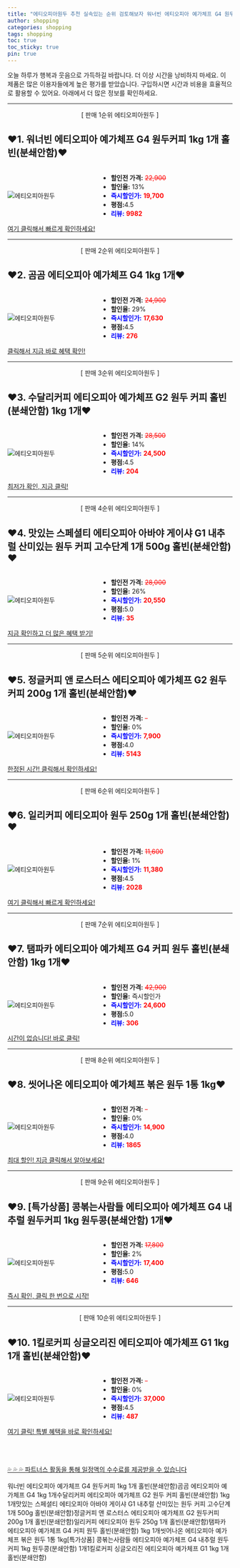 ```yaml
---
title: "에티오피아원두 추천 실속있는 순위 검토해보자 워너빈 에티오피아 예가체프 G4 원두커피"
author: shopping
categories: shopping
tags: shopping
toc: true
toc_sticky: true
pin: true
---
```

오늘 하루가 행복과 웃음으로 가득하길 바랍니다. 더 이상 시간을 낭비하지 마세요. 이 제품은 많은 이용자들에게 높은 평가를 받았습니다. 구입하시면 시간과 비용을 효율적으로 활용할 수 있어요. 아래에서 더 많은 정보를 확인하세요.

---
<p class="toplist" style="margin: 0 auto; display: block; width: fit-content;">[ 판매 1순위 에티오피아원두 ]</p>

<h2><strong>❤️1. 워너빈 에티오피아 예가체프 G4 원두커피 1kg 1개 홀빈(분쇄안함)❤️</strong></h2>

<div style="display: flex; align-items: center;">
    <div style="flex: 0.4;">
        <img src="https://thumbnail9.coupangcdn.com/thumbnails/remote/230x230ex/image/retail/images/641380742382980-51682708-1efd-4da2-b5a2-e70fa5e50ddc.jpg" alt="에티오피아원두" style="max-width: 100%;">
    </div>
    <div style="flex: 0.6; margin-left: 10px;">
        <ul>
            <li><strong>할인전 가격:</strong> <del style="color: red;">22,900</del></li>
            <li><strong>할인율:</strong> 13%</li>
            <li><span style='color:blue'><strong>즉시할인가:</strong></span> <span style='color:red'><strong>19,700</strong></span></li>
            <li><strong>평점:</strong>4.5</li>
            <li><span style='color:blue'><strong>리뷰:</strong></span> <span style='color:red'><strong>9982</strong></span></li>
        </ul>
    </div>
</div>
<div class="center">
    <a href="https://selin100587.github.io?lptag=AF9450613&subid=githubio&pageKey=1270532985&traceid=V0-153&itemId=2275069212&vendorItemId=70272250254" class="myButton">
        여기 클릭해서 빠르게 확인하세요!
    </a>
</div>


---
<p class="toplist" style="margin: 0 auto; display: block; width: fit-content;">[ 판매 2순위 에티오피아원두 ]</p>

<h2><strong>❤️2. 곰곰 에티오피아 예가체프 G4 1kg 1개❤️</strong></h2>

<div style="display: flex; align-items: center;">
    <div style="flex: 0.4;">
        <img src="https://thumbnail9.coupangcdn.com/thumbnails/remote/230x230ex/image/retail/images/2773677582686001-b4a6c6c6-578b-4233-93ec-ef145d066607.jpg" alt="에티오피아원두" style="max-width: 100%;">
    </div>
    <div style="flex: 0.6; margin-left: 10px;">
        <ul>
            <li><strong>할인전 가격:</strong> <del style="color: red;">24,900</del></li>
            <li><strong>할인율:</strong> 29%</li>
            <li><span style='color:blue'><strong>즉시할인가:</strong></span> <span style='color:red'><strong>17,630</strong></span></li>
            <li><strong>평점:</strong>4.5</li>
            <li><span style='color:blue'><strong>리뷰:</strong></span> <span style='color:red'><strong>276</strong></span></li>
        </ul>
    </div>
</div>
<div class="center">
    <a href="https://selin100587.github.io?lptag=AF9450613&subid=githubio&pageKey=7646182904&traceid=V0-153&itemId=20331154441&vendorItemId=87416263493" class="myButton">
        클릭해서 지금 바로 혜택 확인!
    </a>
</div>


---
<p class="toplist" style="margin: 0 auto; display: block; width: fit-content;">[ 판매 3순위 에티오피아원두 ]</p>

<h2><strong>❤️3. 수달리커피 에티오피아 예가체프 G2 원두 커피 홀빈(분쇄안함) 1kg 1개❤️</strong></h2>

<div style="display: flex; align-items: center;">
    <div style="flex: 0.4;">
        <img src="https://thumbnail10.coupangcdn.com/thumbnails/remote/230x230ex/image/vendor_inventory/579e/ab57dbab7b2e25952dfa3d22f801f47a0b5b1cfedbc31eb8b758d497f672.jpg" alt="에티오피아원두" style="max-width: 100%;">
    </div>
    <div style="flex: 0.6; margin-left: 10px;">
        <ul>
            <li><strong>할인전 가격:</strong> <del style="color: red;">28,500</del></li>
            <li><strong>할인율:</strong> 14%</li>
            <li><span style='color:blue'><strong>즉시할인가:</strong></span> <span style='color:red'><strong>24,500</strong></span></li>
            <li><strong>평점:</strong>4.5</li>
            <li><span style='color:blue'><strong>리뷰:</strong></span> <span style='color:red'><strong>204</strong></span></li>
        </ul>
    </div>
</div>
<div class="center">
    <a href="https://selin100587.github.io?lptag=AF9450613&subid=githubio&pageKey=6949474397&traceid=V0-153&itemId=21569272149&vendorItemId=89131488640" class="myButton">
        최저가 확인, 지금 클릭!
    </a>
</div>


---
<p class="toplist" style="margin: 0 auto; display: block; width: fit-content;">[ 판매 4순위 에티오피아원두 ]</p>

<h2><strong>❤️4. 맛있는 스페셜티 에티오피아 아바야 게이샤 G1 내추럴 산미있는 원두 커피 고수단계 1개 500g 홀빈(분쇄안함)❤️</strong></h2>

<div style="display: flex; align-items: center;">
    <div style="flex: 0.4;">
        <img src="https://thumbnail9.coupangcdn.com/thumbnails/remote/230x230ex/image/vendor_inventory/89c4/b1b2d3e68392f41b0dced6fd8df668c728781231436cb29a0acf0e30be97.jpg" alt="에티오피아원두" style="max-width: 100%;">
    </div>
    <div style="flex: 0.6; margin-left: 10px;">
        <ul>
            <li><strong>할인전 가격:</strong> <del style="color: red;">28,000</del></li>
            <li><strong>할인율:</strong> 26%</li>
            <li><span style='color:blue'><strong>즉시할인가:</strong></span> <span style='color:red'><strong>20,550</strong></span></li>
            <li><strong>평점:</strong>5.0</li>
            <li><span style='color:blue'><strong>리뷰:</strong></span> <span style='color:red'><strong>35</strong></span></li>
        </ul>
    </div>
</div>
<div class="center">
    <a href="https://selin100587.github.io?lptag=AF9450613&subid=githubio&pageKey=7821227314&traceid=V0-153&itemId=21245052217&vendorItemId=88910227164" class="myButton">
        지금 확인하고 더 많은 혜택 받기!
    </a>
</div>


---
<p class="toplist" style="margin: 0 auto; display: block; width: fit-content;">[ 판매 5순위 에티오피아원두 ]</p>

<h2><strong>❤️5. 정글커피 앤 로스터스 에티오피아 예가체프 G2 원두커피 200g 1개 홀빈(분쇄안함)❤️</strong></h2>

<div style="display: flex; align-items: center;">
    <div style="flex: 0.4;">
        <img src="https://thumbnail10.coupangcdn.com/thumbnails/remote/230x230ex/image/retail/images/529785843450386-ea5c425f-266d-4aa1-abe8-a7729a27d7a3.jpg" alt="에티오피아원두" style="max-width: 100%;">
    </div>
    <div style="flex: 0.6; margin-left: 10px;">
        <ul>
            <li><strong>할인전 가격:</strong> <del style="color: red;">-</del></li>
            <li><strong>할인율:</strong> 0%</li>
            <li><span style='color:blue'><strong>즉시할인가:</strong></span> <span style='color:red'><strong>7,900</strong></span></li>
            <li><strong>평점:</strong>4.0</li>
            <li><span style='color:blue'><strong>리뷰:</strong></span> <span style='color:red'><strong>5143</strong></span></li>
        </ul>
    </div>
</div>
<div class="center">
    <a href="https://selin100587.github.io?lptag=AF9450613&subid=githubio&pageKey=8174960733&traceid=V0-153&itemId=22391394&vendorItemId=3032726280" class="myButton">
        한정된 시간! 클릭해서 확인하세요!
    </a>
</div>


---
<p class="toplist" style="margin: 0 auto; display: block; width: fit-content;">[ 판매 6순위 에티오피아원두 ]</p>

<h2><strong>❤️6. 일리커피 에티오피아 원두 250g 1개 홀빈(분쇄안함)❤️</strong></h2>

<div style="display: flex; align-items: center;">
    <div style="flex: 0.4;">
        <img src="https://thumbnail8.coupangcdn.com/thumbnails/remote/230x230ex/image/retail/images/1657430368395456-41aa93d9-eefd-49d5-967f-80e43c827f2c.jpg" alt="에티오피아원두" style="max-width: 100%;">
    </div>
    <div style="flex: 0.6; margin-left: 10px;">
        <ul>
            <li><strong>할인전 가격:</strong> <del style="color: red;">11,600</del></li>
            <li><strong>할인율:</strong> 1%</li>
            <li><span style='color:blue'><strong>즉시할인가:</strong></span> <span style='color:red'><strong>11,380</strong></span></li>
            <li><strong>평점:</strong>4.5</li>
            <li><span style='color:blue'><strong>리뷰:</strong></span> <span style='color:red'><strong>2028</strong></span></li>
        </ul>
    </div>
</div>
<div class="center">
    <a href="https://selin100587.github.io?lptag=AF9450613&subid=githubio&pageKey=15022240&traceid=V0-153&itemId=61808723&vendorItemId=3096751663" class="myButton">
        여기 클릭해서 빠르게 확인하세요!
    </a>
</div>


---
<p class="toplist" style="margin: 0 auto; display: block; width: fit-content;">[ 판매 7순위 에티오피아원두 ]</p>

<h2><strong>❤️7. 탬파카 에티오피아 예가체프 G4 커피 원두 홀빈(분쇄안함) 1kg 1개❤️</strong></h2>

<div style="display: flex; align-items: center;">
    <div style="flex: 0.4;">
        <img src="https://thumbnail10.coupangcdn.com/thumbnails/remote/230x230ex/image/vendor_inventory/6467/96409e6ebe59f99d65552c7fc330b62f9299dd7cc84273cfc8074411d936.jpg" alt="에티오피아원두" style="max-width: 100%;">
    </div>
    <div style="flex: 0.6; margin-left: 10px;">
        <ul>
            <li><strong>할인전 가격:</strong> <del style="color: red;">42,900</del></li>
            <li><strong>할인율:</strong> 즉시할인가</li>
            <li><span style='color:blue'><strong>즉시할인가:</strong></span> <span style='color:red'><strong>24,600</strong></span></li>
            <li><strong>평점:</strong>5.0</li>
            <li><span style='color:blue'><strong>리뷰:</strong></span> <span style='color:red'><strong>306</strong></span></li>
        </ul>
    </div>
</div>
<div class="center">
    <a href="https://selin100587.github.io?lptag=AF9450613&subid=githubio&pageKey=8244146498&traceid=V0-153&itemId=20485476244&vendorItemId=87561768939" class="myButton">
        시간이 없습니다! 바로 클릭!
    </a>
</div>


---
<p class="toplist" style="margin: 0 auto; display: block; width: fit-content;">[ 판매 8순위 에티오피아원두 ]</p>

<h2><strong>❤️8. 씻어나온 에티오피아 예가체프 볶은 원두 1통 1kg❤️</strong></h2>

<div style="display: flex; align-items: center;">
    <div style="flex: 0.4;">
        <img src="https://thumbnail7.coupangcdn.com/thumbnails/remote/230x230ex/image/retail/images/102261642183777-b2b77e35-fdf5-4fab-8ab6-89d8752c2cd0.jpg" alt="에티오피아원두" style="max-width: 100%;">
    </div>
    <div style="flex: 0.6; margin-left: 10px;">
        <ul>
            <li><strong>할인전 가격:</strong> <del style="color: red;">-</del></li>
            <li><strong>할인율:</strong> 0%</li>
            <li><span style='color:blue'><strong>즉시할인가:</strong></span> <span style='color:red'><strong>14,900</strong></span></li>
            <li><strong>평점:</strong>4.0</li>
            <li><span style='color:blue'><strong>리뷰:</strong></span> <span style='color:red'><strong>1865</strong></span></li>
        </ul>
    </div>
</div>
<div class="center">
    <a href="https://selin100587.github.io?lptag=AF9450613&subid=githubio&pageKey=6699838516&traceid=V0-153&itemId=15514404731&vendorItemId=82733690730" class="myButton">
        최대 할인! 지금 클릭해서 알아보세요!
    </a>
</div>


---
<p class="toplist" style="margin: 0 auto; display: block; width: fit-content;">[ 판매 9순위 에티오피아원두 ]</p>

<h2><strong>❤️9. [특가상품] 콩볶는사람들 에티오피아 예가체프 G4 내추럴 원두커피 1kg 원두콩(분쇄안함) 1개❤️</strong></h2>

<div style="display: flex; align-items: center;">
    <div style="flex: 0.4;">
        <img src="https://thumbnail6.coupangcdn.com/thumbnails/remote/230x230ex/image/vendor_inventory/0c38/5d90724bb1714a46a8a93bbb28c9407cb3aa96d74112f65f33c19a539eee.jpg" alt="에티오피아원두" style="max-width: 100%;">
    </div>
    <div style="flex: 0.6; margin-left: 10px;">
        <ul>
            <li><strong>할인전 가격:</strong> <del style="color: red;">17,800</del></li>
            <li><strong>할인율:</strong> 2%</li>
            <li><span style='color:blue'><strong>즉시할인가:</strong></span> <span style='color:red'><strong>17,400</strong></span></li>
            <li><strong>평점:</strong>5.0</li>
            <li><span style='color:blue'><strong>리뷰:</strong></span> <span style='color:red'><strong>646</strong></span></li>
        </ul>
    </div>
</div>
<div class="center">
    <a href="https://selin100587.github.io?lptag=AF9450613&subid=githubio&pageKey=113288197&traceid=V0-153&itemId=10348551210&vendorItemId=3835129815" class="myButton">
        즉시 확인, 클릭 한 번으로 시작!
    </a>
</div>


---
<p class="toplist" style="margin: 0 auto; display: block; width: fit-content;">[ 판매 10순위 에티오피아원두 ]</p>

<h2><strong>❤️10. 1킬로커피 싱글오리진 에티오피아 예가체프 G1 1kg 1개 홀빈(분쇄안함)❤️</strong></h2>

<div style="display: flex; align-items: center;">
    <div style="flex: 0.4;">
        <img src="https://thumbnail7.coupangcdn.com/thumbnails/remote/230x230ex/image/retail/images/1358480372279569-ebf8dd09-3f39-41d9-a239-23d8b73d0c88.jpg" alt="에티오피아원두" style="max-width: 100%;">
    </div>
    <div style="flex: 0.6; margin-left: 10px;">
        <ul>
            <li><strong>할인전 가격:</strong> <del style="color: red;">-</del></li>
            <li><strong>할인율:</strong> 0%</li>
            <li><span style='color:blue'><strong>즉시할인가:</strong></span> <span style='color:red'><strong>37,000</strong></span></li>
            <li><strong>평점:</strong>4.5</li>
            <li><span style='color:blue'><strong>리뷰:</strong></span> <span style='color:red'><strong>487</strong></span></li>
        </ul>
    </div>
</div>
<div class="center">
    <a href="https://selin100587.github.io?lptag=AF9450613&subid=githubio&pageKey=7774251195&traceid=V0-153&itemId=20996438299&vendorItemId=74798387995" class="myButton">
        여기 클릭! 특별 혜택을 바로 확인하세요!
    </a>
</div>

<br><br><br>[💦 💦 💦 파트너스 활동을 통해 일정액의 수수료를 제공받을 수 있습니다](https://link.coupang.com/a/bcpT2c)<br><br>워너빈 에티오피아 예가체프 G4 원두커피 1kg 1개 홀빈(분쇄안함)곰곰 에티오피아 예가체프 G4 1kg 1개수달리커피 에티오피아 예가체프 G2 원두 커피 홀빈(분쇄안함) 1kg 1개맛있는 스페셜티 에티오피아 아바야 게이샤 G1 내추럴 산미있는 원두 커피 고수단계 1개 500g 홀빈(분쇄안함)정글커피 앤 로스터스 에티오피아 예가체프 G2 원두커피 200g 1개 홀빈(분쇄안함)일리커피 에티오피아 원두 250g 1개 홀빈(분쇄안함)탬파카 에티오피아 예가체프 G4 커피 원두 홀빈(분쇄안함) 1kg 1개씻어나온 에티오피아 예가체프 볶은 원두 1통 1kg[특가상품] 콩볶는사람들 에티오피아 예가체프 G4 내추럴 원두커피 1kg 원두콩(분쇄안함) 1개1킬로커피 싱글오리진 에티오피아 예가체프 G1 1kg 1개 홀빈(분쇄안함)